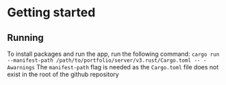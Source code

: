 # Getting started

## Running
To install packages and run the app, run the following command:
`cargo run --manifest-path /path/to/portfolio/server/v3.rust/Cargo.toml -- -Awarnings`
The `manifest-path` flag is needed as the `Cargo.toml` file does not exist in the root of the github repository
